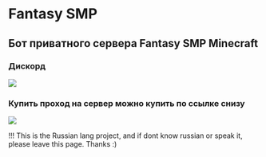 # Fantasy SMP

## Бот приватного сервера Fantasy SMP Minecraft


### Дискорд
<a href="https://discord.gg/MaAh8Y7H"><img src="https://img.shields.io/discord/583263535451078656?color=5865F2&logo=discord&logoColor=white"></a>

### Купить проход на сервер можно купить по ссылке снизу
<a href="https://fantasysmp.trademc.org"><img src="https://img.shields.io/website/https/fantasysmp.trademc.org/path/to/page.html.svg"></a>



!!! This is the Russian lang project, and if dont know russian or speak it, please leave this page. Thanks :)
